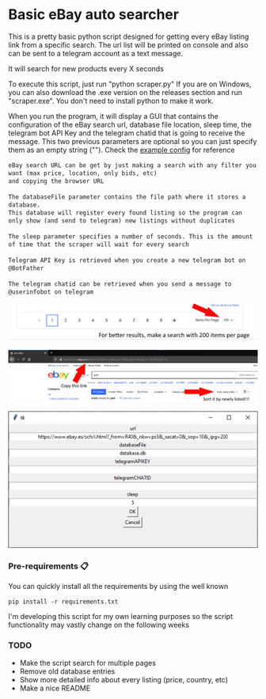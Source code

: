 # Basic eBay auto searcher

This is a pretty basic python script designed for getting every eBay listing link from a specific search.
The url list will be printed on console and also can be sent to a telegram account as a text message. 

It will search for new products every X seconds

To execute this script, just run "python scraper.py"
If you are on Windows, you can also download the .exe version on the releases section and run "scraper.exe". You don't need to install python to make it work.

When you run the program, it will display a GUI that contains the configuration of the eBay search url, database file location, sleep time, the telegram bot API Key 
and the telegram chatid that is going to receive the message. This two previous parameters are 
optional so you can just specify them as an empty string (""). Check the [example config](example.json) for reference

    eBay search URL can be get by just making a search with any filter you want (max price, location, only bids, etc)
    and copying the browser URL
    
    The databaseFile parameter contains the file path where it stores a database. 
    This database will register every found listing so the program can only show (and send to telegram) new listings without duplicates
    
    The sleep parameter specifies a number of seconds. This is the amount of time that the scraper will wait for every search
    
    Telegram API Key is retrieved when you create a new telegram bot on @BotFather

    The telegram chatid can be retrieved when you send a message to @userinfobot on telegram

![alt text](ebaysearch2.jpg)

![alt text](ebaysearch.jpg)

![alt text](guiconfig.jpg)



### Pre-requirements 📋

You can quickly install all the requirements by using the well known 

```
pip install -r requirements.txt
```

I'm developing this script for my own learning purposes so the script functionality may vastly change on the following weeks

### TODO
* Make the script search for multiple pages
* Remove old database entries
* Show more detailed info about every listing (price, country, etc)
* Make a nice README

